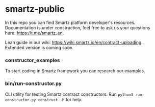 # smartz-public
In this repo you can find Smartz platform developer's resources. Documentation is under construction, feel free to ask us your questions here: https://t.me/smartz_en.

Lean guide in our wiki: https://wiki.smartz.io/en/contract-uploading. Extended version is coming soon.

### constructor_examples
To start coding in Smartz framework you can research our examples.

### bin/run-constructor.py
CLI utility for testing Smartz contract constructors. Run `python3 run-constructor.py construct -h` for help.
